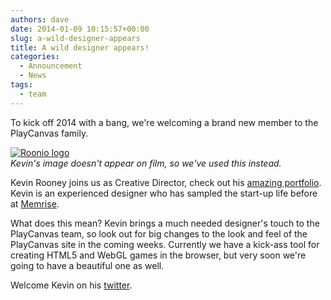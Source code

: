 ```yaml
---
authors: dave
date: 2014-01-09 10:15:57+00:00
slug: a-wild-designer-appears
title: A wild designer appears!
categories:
  - Announcement
  - News
tags:
  - team
---
```


To kick off 2014 with a bang, we're welcoming a brand new member to the PlayCanvas family.

[![Roonio logo](/img/roonio.png)](/img/roonio.png)
<br />_Kevin's image doesn't appear on film, so we've used this instead._

Kevin Rooney joins us as Creative Director, check out his [amazing portfolio](https://roonio.com/). Kevin is an experienced designer who has sampled the start-up life before at [Memrise](http://memrise.com).

What does this mean? Kevin brings a much needed designer's touch to the PlayCanvas team, so look out for big changes to the look and feel of the PlayCanvas site in the coming weeks. Currently we have a kick-ass tool for creating HTML5 and WebGL games in the browser, but very soon we're going to have a beautiful one as well.

Welcome Kevin on his [twitter](https://twitter.com/4roonio).
